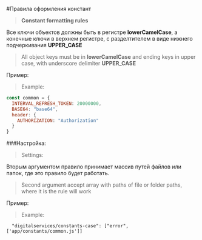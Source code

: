#Правила оформления констант
>**Constant formatting rules**

Все ключи объектов должны быть в регистре **lowerCamelCase**, а 
конечные ключи в верхнем регистре, с разделтителем в виде нижнего подчеркивания 
**UPPER_CASE**

>All object keys must be in **lowerCamelCase** and ending keys in upper case, with underscore delimiter **UPPER_CASE**

Пример:
>Example:
```js
const common = {
  INTERVAL_REFRESH_TOKEN: 20000000,
  BASE64: "base64",
  header: {
    AUTHORIZATION: "Authorization" 
  }
}
```

###Настройка:
>Settings:

Вторым аргументом правило принимает массив путей файлов или папок, где это 
правило будет работать.

>Second argument accept array with paths of file or folder paths, where it is
 the rule will work

Пример:
>Example:

```text
  "digitalservices/constants-case": ["error", ['app/constants/common.js']]
```
